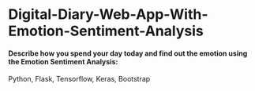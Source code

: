 # Digital-Diary-Web-App-With-Emotion-Sentiment-Analysis
#### Describe how you spend your day today and find out the emotion using the Emotion Sentiment Analysis:
Python, Flask, Tensorflow, Keras, Bootstrap

